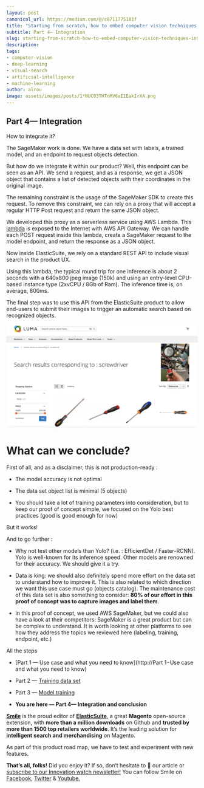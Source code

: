 ```yaml
---
layout: post
canonical_url: https://medium.com/@/c8711775181f
title: "Starting from scratch, how to embed computer vision techniques into your project #4"
subtitle: Part 4— Integration
slug: starting-from-scratch-how-to-embed-computer-vision-techniques-into-your-project-4
description:
tags:
- computer-vision
- deep-learning
- visual-search
- artificial-intelligence
- machine-learning
author: alrou
image: assets/images/posts/1*NUC03THTnMV6aE1EakIrXA.png
---
```


## Part 4— Integration

How to integrate it?

The SageMaker work is done. We have a data set with labels, a trained model, and an endpoint to request objects detection.

But how do we integrate it within our product? Well, this endpoint can be seen as an API. We send a request, and as a response, we get a JSON object that contains a list of detected objects with their coordinates in the original image.

The remaining constraint is the usage of the SageMaker SDK to create this request. To remove this constraint, we can rely on a proxy that will accept a regular HTTP Post request and return the same JSON object.

We developed this proxy as a serverless service using AWS Lambda. This [lambda](https://github.com/smileinnovation/visual-search-yolov5-sagemaker/blob/master/3-predict/lambda-inference.py) is exposed to the Internet with AWS API Gateway. We can handle each POST request inside this lambda, create a SageMaker request to the model endpoint, and return the response as a JSON object.

Now inside ElasticSuite, we rely on a standard REST API to include visual search in the product UX.

Using this lambda, the typical round trip for one inference is about 2 seconds with a 640x800 jpeg image (150k) and using an entry-level CPU-based instance type (2xvCPU / 8Gb of Ram). The inference time is, on average, 800ms.

The final step was to use this API from the ElasticSuite product to allow end-users to submit their images to trigger an automatic search based on recognized objects.

![Visual search results](/assets/images/posts/1*NUC03THTnMV6aE1EakIrXA.png)

# What can we conclude?

First of all, and as a disclaimer, this is not production-ready :

* The model accuracy is not optimal

* The data set object list is minimal (5 objects)

* You should take a lot of training parameters into consideration, but to keep our proof of concept simple, we focused on the Yolo best practices (good is good enough for now)

But it works!

And to go further :

* Why not test other models than Yolo? (i.e. : EfficientDet / Faster-RCNN). Yolo is well-known for its inference speed. Other models are renowned for their accuracy. We should give it a try.

* Data is king: we should also definitely spend more effort on the data set to understand how to improve it. This is also related to which direction we want this use case must go (objects catalog). The maintenance cost of this data set is also something to consider: **80% of our effort in this proof of concept was to capture images and label them**.

* In this proof of concept, we used AWS SageMaker, but we could also have a look at their competitors: SageMaker is a great product but can be complex to understand. It is worth looking at other platforms to see how they address the topics we reviewed here (labeling, training, endpoint, etc.)

All the steps

* [Part 1 — Use case and what you need to know](http://Part 1 - Use case and what you need to know)

* Part 2 — [Training data set](https://medium.com/p/e99bbaca674e)

* Part 3 — [Model training](https://medium.com/p/5d3c9360fbe7)

* **You are here — Part 4— Integration and conclusion**

[**Smile**](https://www.smile.eu/) is the proud editor of [**ElasticSuite**](https://elasticsuite.io/), a great **Magento** open-source extension, with **more than a million downloads** on Github and **trusted by more than 1500 top retailers worldwide**. It’s the leading solution for **intelligent search and merchandising** on Magento.

As part of this product road map, we have to test and experiment with new features.

**That’s all, folks!**
Did you enjoy it? If so, don’t hesitate to 👏 our article or [subscribe to our Innovation watch newsletter!](https://mailchi.mp/c414f1508567/techwatch) You can follow Smile on [Facebook](https://www.facebook.com/smileopensource), [Twitter](https://www.twitter.com/GroupeSmile) & [Youtube.](http://www.youtube.com/user/SmileOpenSource)
